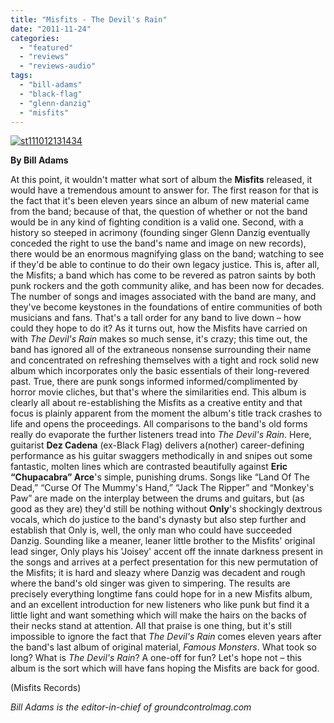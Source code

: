 ```yaml
---
title: "Misfits - The Devil's Rain"
date: "2011-11-24"
categories: 
  - "featured"
  - "reviews"
  - "reviews-audio"
tags: 
  - "bill-adams"
  - "black-flag"
  - "glenn-danzig"
  - "misfits"
---
```


[![](http://www.hellbound.ca/wp-content/uploads/2011/11/st111012131434.jpg "st111012131434")](http://www.hellbound.ca/wp-content/uploads/2011/11/st111012131434.jpg)

**By Bill Adams**

At this point, it wouldn't matter what sort of album the **Misfits** released, it would have a tremendous amount to answer for. The first reason for that is the fact that it's been eleven years since an album of new material came from the band; because of that, the question of whether or not the band would be in any kind of fighting condition is a valid one. Second, with a history so steeped in acrimony (founding singer Glenn Danzig eventually conceded the right to use the band's name and image on new records), there would be an enormous magnifying glass on the band; watching to see if they'd be able to continue to do their own legacy justice. This is, after all, the Misfits; a band which has come to be revered as patron saints by both punk rockers and the goth community alike, and has been now for decades. The number of songs and images associated with the band are many, and they've become keystones in the foundations of entire communities of both musicians and fans. That's a tall order for any band to live down – how could they hope to do it? As it turns out, how the Misfits have carried on with _The Devil's Rain_ makes so much sense, it's crazy; this time out, the band has ignored all of the extraneous nonsense surrounding their name and concentrated on refreshing themselves with a tight and rock solid new album which incorporates only the basic essentials of their long-revered past. True, there are punk songs informed informed/complimented by horror movie cliches, but that's where the similarities end. This album is clearly all about re-establishing the Misfits as a creative entity and that focus is plainly apparent from the moment the album's title track crashes to life and opens the proceedings. All comparisons to the band's old forms really do evaporate the further listeners tread into _The Devil's Rain_. Here, guitarist **Dez Cadena** (ex-Black Flag) delivers a(nother) career-defining performance as his guitar swaggers methodically in and snipes out some fantastic, molten lines which are contrasted beautifully against **Eric “Chupacabra” Arce**'s simple, punishing drums. Songs like “Land Of The Dead,” “Curse Of The Mummy's Hand,” “Jack The Ripper” and “Monkey's Paw” are made on the interplay between the drums and guitars, but (as good as they are) they'd still be nothing without **Only**'s shockingly dextrous vocals, which do justice to the band's dynasty but also step further and establish that Only is, well, the only man who could have succeeded Danzig. Sounding like a meaner, leaner little brother to the Misfits' original lead singer, Only plays his 'Joisey' accent off the innate darkness present in the songs and arrives at a perfect presentation for this new permutation of the Misfits; it is hard and sleazy where Danzig was decadent and rough where the band's old singer was given to simpering. The results are precisely everything longtime fans could hope for in a new Misfits album, and an excellent introduction for new listeners who like punk but find it a little light and want something which will make the hairs on the backs of their necks stand at attention. All that praise is one thing, but it's still impossible to ignore the fact that _The Devil's Rain_ comes eleven years after the band's last album of original material, _Famous Monsters_. What took so long? What is _The Devil's Rain_? A one-off for fun? Let's hope not – this album is the sort which will have fans hoping the Misfits are back for good.

(Misfits Records)

_Bill Adams is the editor-in-chief of groundcontrolmag.com_
